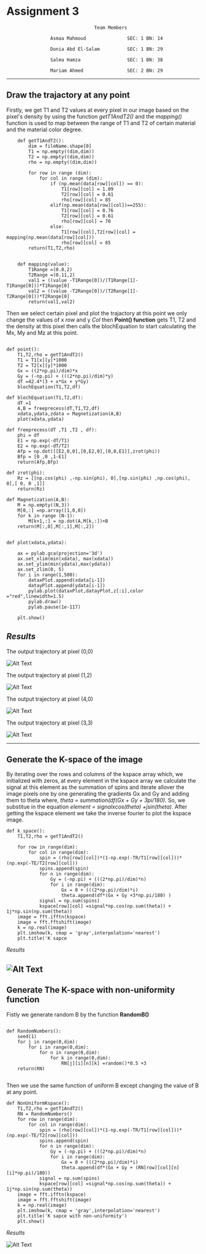 # **Assignment 3**

                                    Team Members 
                    
                    Asmaa Mahmoud               SEC: 1 BN: 14
                    
                    Donia Abd El-Salam          SEC: 1 BN: 29
                    
                    Salma Hamza                 SEC: 1 BN: 38
                    
                    Mariam Ahmed                SEC: 2 BN: 29

---

## **Draw the trajactory at any point**
 
Firstly, we get T1 and T2 values at every pixel in our image based on the pixel's density by using the function *getT1AndT2()* and the *mapping()* function is used to map between the range of T1 and T2 of certain material and the material color degree.

```
    def getT1AndT2():
        dim = fileName.shape[0]
        T1 = np.empty((dim,dim))
        T2 = np.empty((dim,dim))
        rho = np.empty((dim,dim))

        for row in range (dim):
            for col in range (dim):
                if (np.mean(data[row][col]) == 0):
                    T1[row][col] = 1.09
                    T2[row][col] = 0.61 
                    rho[row][col] = 85              
                elif(np.mean(data[row][col])==255):
                    T1[row][col] = 0.76
                    T2[row][col] = 0.61
                    rho[row][col] = 70            
                else:
                    T1[row][col],T2[row][col] = mapping(np.mean(data[row][col]))
                    rho[row][col] = 85    
        return(T1,T2,rho)


    def mapping(value):
        T1Range =(0.8,2)
        T2Range =(0.11,2)
        val1 = ((value -T1Range[0])/(T1Range[1]-T1Range[0]))*T1Range[0]
        val2 = ((value -T2Range[0])/(T2Range[1]-T2Range[0]))*T2Range[0]    
        return(val1,val2)
```
Then we select certain pixel and plot the trajactory at this point we only change the values of x *row* and y *Col* then **Point() function** gets T1, T2 and the density at this pixel  then  calls the blochEquation to start calculating the Mx, My and Mz at this point. 

```

def point():
    T1,T2,rho = getT1AndT2()
    T1 = T1[x][y]*1000
    T2 = T2[x][y]*1000
    Gx = ((2*np.pi)/dim)*x
    Gy = (-np.pi) + (((2*np.pi)/dim)*y)
    df =42.4*(3 + x*Gx + y*Gy)
    blochEquation(T1,T2,df)

def blochEquation(T1,T2,df):
    dT =1    
    A,B = freeprecess(dT,T1,T2,df)
    xdata,ydata,zdata = Magnetization(A,B)
    plot(xdata,ydata)

def freeprecess(dT ,T1 ,T2 , df):
    phi = df
    E1 = np.exp(-dT/T1) 
    E2 = np.exp(-dT/T2) 
    Afp = np.dot([[E2,0,0],[0,E2,0],[0,0,E1]],zrot(phi))     
    Bfp = [0 ,0 ,1-E1]   
    return(Afp,Bfp)

def zrot(phi):   
    Rz = [[np.cos(phi) ,-np.sin(phi), 0],[np.sin(phi) ,np.cos(phi), 0],[ 0, 0 ,1]]
    return(Rz)

def Magnetization(A,B):
    M = np.empty((N,3))    
    M[0,:] =np.array([1,0,0])   
    for k in range (N-1):
        M[k+1,:] = np.dot(A,M[k,:])+B
    return(M[:,0],M[:,1],M[:,2])


def plot(xdata,ydata):
   
    ax = pylab.gca(projection='3d')   
    ax.set_xlim(min(xdata), max(xdata))
    ax.set_ylim(min(ydata),max(ydata))
    ax.set_zlim(0, 5)
    for i in range(1,500):
        dataxPlot.append(xdata[i-1])
        datayPlot.append(ydata[i-1]) 
        pylab.plot(dataxPlot,datayPlot,z[:i],color ="red",linewidth=1.5)
        pylab.draw()
        pylab.pause(1e-117)        
     
    plt.show() 
```

*Results*
----
The output trajectory at  pixel (0,0)

![Alt Text](figure1.gif)


The output trajectory at  pixel (1,2)

![Alt Text](figure2.gif)


The output trajectory at  pixel (4,0)

![Alt Text](figure3.gif)


The output trajectory at  pixel (3,3)

![Alt Text](figure4.gif)


--------------------
## Generate the K-space of the image 

By iterating over the rows and columns of the kspace array which, we initialized with zeros, at every element in the kspace array we calculate the signal at this element as the summation of spins and iterate allover the image pixels one by one generating the gradients Gx and Gy and adding them to theta where, *theta = summation(df(Gx + Gy + 3pi/180)*. So, we substitue in the equation *element = signalxcos(theta) +jsin(theta)*. After getting the kspace element we take the inverse fourier to plot the kspace image.


```
def k_space():
    T1,T2,rho = getT1AndT2()
 
    for row in range(dim):
        for col in range(dim):
            spin = (rho[row][col])*(1-np.exp(-TR/T1[row][col]))*(np.exp(-TE/T2[row][col]))
            spins.append(spin)
            for n in range(dim):
                Gy = (-np.pi) + (((2*np.pi)/dim)*n)
                for i in range(dim):
                    Gx = 0 + (((2*np.pi)/dim)*i)
                    theta.append(df*(Gx + Gy +3*np.pi/180) )
            signal = np.sum(spins)
            kspace[row][col] =signal*np.cos(np.sum(theta)) + 1j*np.sin(np.sum(theta))
    image = fft.ifftn(kspace)
    image = fft.fftshift(image)
    k = np.real(image)    
    plt.imshow(k, cmap = 'gray',interpolation='nearest')
    plt.title('K sapce
```
*Results*

![Alt Text](K.png)
----------------------------
## Generate The K-space with non-uniformity function

Fistly we generate random B by the function **RandomB()**
```

def RandomNumbers():
    seed(1)
    for j in range(0,dim):
        for i in range(0,dim):
            for n in range(0,dim):
                for k in range(0,dim):
                    RN[j][i][n][k] =random()*0.5 +3
    return(RN)


```

Then we use the same function of uniform B except changing the value of B at any point. 

```
def NonUniformKspace():
    T1,T2,rho = getT1AndT2()
    RN = RandomNumbers()
    for row in range(dim):
        for col in range(dim):
            spin = (rho[row][col])*(1-np.exp(-TR/T1[row][col]))*(np.exp(-TE/T2[row][col]))
            spins.append(spin)
            for n in range(dim):
                Gy = (-np.pi) + (((2*np.pi)/dim)*n)
                for i in range(dim):
                    Gx = 0 + (((2*np.pi)/dim)*i)
                    theta.append(df*(Gx + Gy + (RN[row][col][n][i]*np.pi)/180))
            signal = np.sum(spins)
            kspace[row][col] =signal*np.cos(np.sum(theta)) + 1j*np.sin(np.sum(theta))
    image = fft.ifftn(kspace)
    image = fft.fftshift(image)
    k = np.real(image)    
    plt.imshow(k, cmap = 'gray',interpolation='nearest')
    plt.title('K sapce with non-uniformity')
    plt.show() 

```
*Results*

![Alt Text](KN.png)


